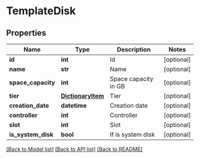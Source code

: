 # TemplateDisk

## Properties
Name | Type | Description | Notes
------------ | ------------- | ------------- | -------------
**id** | **int** | Id | [optional] 
**name** | **str** | Name | [optional] 
**space_capacity** | **int** | Space capacity in GB | [optional] 
**tier** | [**DictionaryItem**](DictionaryItem.md) | Tier | [optional] 
**creation_date** | **datetime** | Creation date | [optional] 
**controller** | **int** | Controller | [optional] 
**slot** | **int** | Slot | [optional] 
**is_system_disk** | **bool** | If is system disk | [optional] 

[[Back to Model list]](../README.md#documentation-for-models) [[Back to API list]](../README.md#documentation-for-api-endpoints) [[Back to README]](../README.md)


